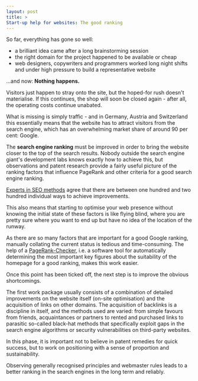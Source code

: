 ```yaml
---
layout: post
title: >
Start-up help for websites: The good ranking
---
```

So far, everything has gone so well: 

* a brilliant idea came after a long brainstorming session
* the right domain for the project happened to be available or cheap
* web designers, copywriters and programmers worked long night shifts and under high pressure to build a representative website 

...and now: **Nothing happens.** 

Visitors just happen to stray onto the site, but the hoped-for rush doesn't materialise. If this continues, the shop will soon be closed again - after all, the operating costs continue unabated.

What is missing is simply traffic - and in Germany, Austria and Switzerland this essentially means that the website has to attract visitors from the search engine, which has an overwhelming market share of around 90 per cent: Google.

The **search engine ranking** must be improved in order to bring the website closer to the top of the search results. Nobody outside the search engine giant's development labs knows exactly how to achieve this, but observations and patent research provide a fairly useful picture of the ranking factors that influence PageRank and other criteria for a good search engine ranking.

[Experts in SEO methods](https://wetzlmayr.at/awasteofwords/do-it-yourself-suchmaschinenoptimierung-wie-fange-ich-an "Do-it-yourself-Suchmaschinenoptimierung: Wie fange ich an?") agree that there are between one hundred and two hundred individual ways to achieve improvements.

This also means that starting to optimise your web presence without knowing the initial state of these factors is like flying blind, where you are pretty sure where you want to end up but have no idea of the location of the runway.

As there are so many factors that are important for a good Google ranking, manually collating the current status is tedious and time-consuming. The help of a [PageRank-Checker](https://xinu.wetzlmayr.at/ "PageRank™ und viele andere Rankingfaktoren schnell testen."), i.e. a software tool for automatically determining the most important key figures about the suitability of the homepage for a good ranking, makes this work easier.

Once this point has been ticked off, the next step is to improve the obvious shortcomings. 

The first work package usually consists of a combination of detailed improvements on the website itself (on-site optimisation) and the acquisition of links on other domains. The acquisition of backlinks is a discipline in itself, and the methods used are varied: from simple favours from friends, acquaintances or partners to rented and purchased links to parasitic so-called black-hat methods that specifically exploit gaps in the search engine algorithms or security vulnerabilities on third-party websites.

In this phase, it is important not to believe in patent remedies for quick success, but to work on positioning with a sense of proportion and sustainability.

Observing generally recognised principles and webmaster rules leads to a better ranking in the search engines in the long term and reliably.

